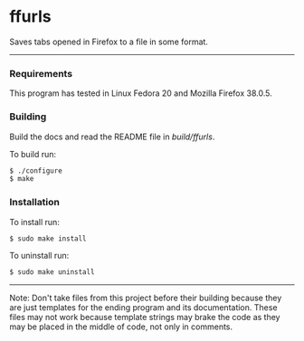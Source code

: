 
# ffurls

Saves tabs opened in Firefox to a file in some format.

---

### Requirements

This program has tested in Linux Fedora 20 and Mozilla Firefox 38.0.5.

### Building

Build the docs and read the README file in _build/ffurls_.

To build run:

```sh
$ ./configure
$ make
```

### Installation

To install run:

```sh
$ sudo make install
```

To uninstall run:

```sh
$ sudo make uninstall
```

---

Note:
Don't take files from this project before their building because they
are just templates for the ending program and its documentation. These
files may not work because template strings may brake the code as they
may be placed in the middle of code, not only in comments.
